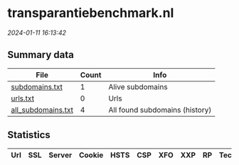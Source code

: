 # transparantiebenchmark.nl
*2024-01-11 16:13:42*
## Summary data


| File       | Count | Info |
|------------|-------|------|
|[subdomains.txt](/data/transparantiebenchmark.nl/subdomains.txt)|1|Alive subdomains|
|[urls.txt](/data/transparantiebenchmark.nl/urls.txt)|0|Urls|
|[all_subdomains.txt](/data/transparantiebenchmark.nl/all_subdomains.txt)|4|All found subdomains (history)|


## Statistics


| Url | SSL | Server | Cookie | HSTS | CSP | XFO | XXP | RP | Tech |Title |
|------------|-------|------|------|------|------|------|------|------|------|------|